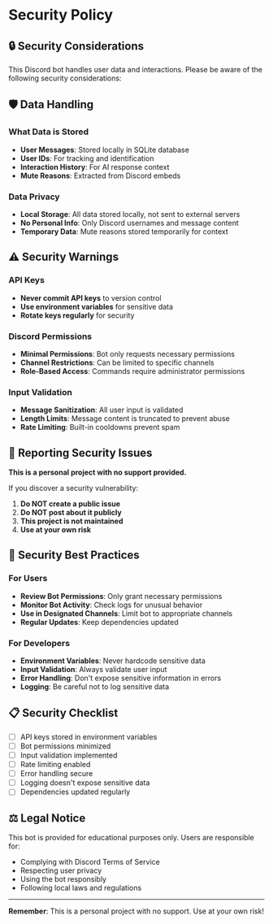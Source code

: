 # Security Policy

## 🔒 Security Considerations

This Discord bot handles user data and interactions. Please be aware of the following security considerations:

## 🛡️ Data Handling

### What Data is Stored
- **User Messages**: Stored locally in SQLite database
- **User IDs**: For tracking and identification
- **Interaction History**: For AI response context
- **Mute Reasons**: Extracted from Discord embeds

### Data Privacy
- **Local Storage**: All data stored locally, not sent to external servers
- **No Personal Info**: Only Discord usernames and message content
- **Temporary Data**: Mute reasons stored temporarily for context

## ⚠️ Security Warnings

### API Keys
- **Never commit API keys** to version control
- **Use environment variables** for sensitive data
- **Rotate keys regularly** for security

### Discord Permissions
- **Minimal Permissions**: Bot only requests necessary permissions
- **Channel Restrictions**: Can be limited to specific channels
- **Role-Based Access**: Commands require administrator permissions

### Input Validation
- **Message Sanitization**: All user input is validated
- **Length Limits**: Message content is truncated to prevent abuse
- **Rate Limiting**: Built-in cooldowns prevent spam

## 🚨 Reporting Security Issues

**This is a personal project with no support provided.**

If you discover a security vulnerability:

1. **Do NOT create a public issue**
2. **Do NOT post about it publicly**
3. **This project is not maintained**
4. **Use at your own risk**

## 🔧 Security Best Practices

### For Users
- **Review Bot Permissions**: Only grant necessary permissions
- **Monitor Bot Activity**: Check logs for unusual behavior
- **Use in Designated Channels**: Limit bot to appropriate channels
- **Regular Updates**: Keep dependencies updated

### For Developers
- **Environment Variables**: Never hardcode sensitive data
- **Input Validation**: Always validate user input
- **Error Handling**: Don't expose sensitive information in errors
- **Logging**: Be careful not to log sensitive data

## 📋 Security Checklist

- [ ] API keys stored in environment variables
- [ ] Bot permissions minimized
- [ ] Input validation implemented
- [ ] Rate limiting enabled
- [ ] Error handling secure
- [ ] Logging doesn't expose sensitive data
- [ ] Dependencies updated regularly

## ⚖️ Legal Notice

This bot is provided for educational purposes only. Users are responsible for:
- Complying with Discord Terms of Service
- Respecting user privacy
- Using the bot responsibly
- Following local laws and regulations

---

**Remember**: This is a personal project with no support. Use at your own risk!
